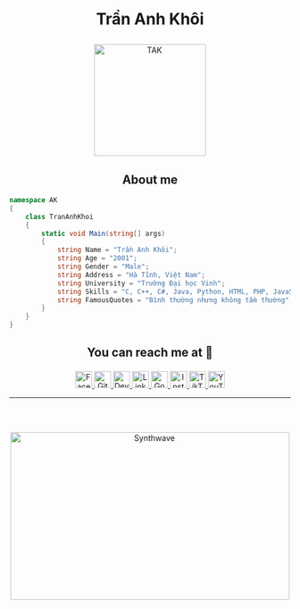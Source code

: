 # <p align="center">Trần Anh Khôi</p>

<p align="center">
	<a href="https://github.com/trananhkhoi">
	<img src="https://avatars.githubusercontent.com/u/99550496?v=4" width = "200" alt="TAK">
	</a>
</p>

<h2 align="center">About me</h2>

```C#
namespace AK
{
    class TranAnhKhoi
    {
        static void Main(string[] args)
        {
            string Name = "Trần Anh Khôi";
            string Age = "2001";
            string Gender = "Male";
            string Address = "Hà Tĩnh, Việt Nam";
            string University = "Trường Đại học Vinh";
            string Skills = "C, C++, C#, Java, Python, HTML, PHP, JavaScript";
            string FamousQuotes = "Bình thường nhưng không tầm thường";
        }
    }
}
```

## <p align="center">You can reach me at 🌹</p>

<p align="center">
  <a href="https://www.facebook.com/khoitadev">
    <img src="https://www.vectorlogo.zone/logos/facebook/facebook-official.svg" alt="Facebook" height="30" width="30">
  </a>
	
  <a href="https://github.com/trananhkhoi">
    <img src="https://www.vectorlogo.zone/logos/github/github-tile.svg" alt="Github" height="30" width="30">
  </a>
  
  <a href="https://dev.to/trananhkhoi">
    <img src="https://www.vectorlogo.zone/logos/devto/devto-icon.svg" alt="DevTo" height="30" width="30">
  </a>
	
  <a href="https://www.linkedin.com/in/khoitadev/">
    <img src="https://www.vectorlogo.zone/logos/linkedin/linkedin-icon.svg" alt="Linkedin" height="30" width="30">
  </a>
  
  <a href="mailto:khoitadev@gmail.com">
    <img src="https://www.vectorlogo.zone/logos/google/google-icon.svg" alt="Google" height="30" width="30">
  </a>
	
  <a href="https://www.instagram.com/trananhkhoi5657/">
    <img src="https://www.vectorlogo.zone/logos/instagram/instagram-icon.svg" alt="Instagram" height="30" width="30">
  </a>
  
  <a href="/https://www.tiktok.com/@khoi_167601">
    <img src="https://raw.githubusercontent.com/gilbarbara/logos/master/logos/tiktok-icon.svg" alt="TikTok" height="30" width="30">
  </a>
  
  <a href="https://www.youtube.com/channel/UCvStEl7lHuGZlCuxtgvNFEQ">
    <img src="https://www.vectorlogo.zone/logos/youtube/youtube-icon.svg" alt="YouTube" height="30" width="30">
  </a>
</p>
</p>

<hr>
<br>

##

<p align="center"><img src="https://thumbs.gfycat.com/GoodnaturedFondGaur-size_restricted.gif" alt="Synthwave" height="300" width="500"></p>

